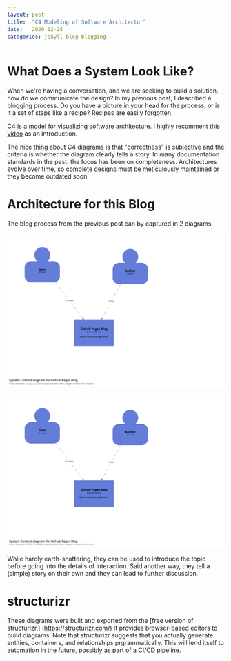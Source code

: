 ```yaml
---
layout: post
title:  "C4 Modeling of Software Architectur"
date:   2020-12-25
categories: jekyll blog blogging
---
```


# What Does a System Look Like?

When we're having a conversation, and we are seeking to build a 
solution, how do we communicate the design? In my previous post,
I described a blogging process. Do you have a picture in your head
for the process, or is it a set of steps like a recipe? Recipes
are easily forgotten.

[C4 is a model for visualizing software architecture.](https://c4model.com/) I highly recomment [this video](https://www.youtube.com/watch?v=x2-rSnhpw0g&feature=emb_logo) as an introduction.

The nice thing about C4 diagrams is that "correctness" is subjective
and the criteria is whether the diagram clearly tells a story. In 
many documentation standards in the past, the focus has been on 
completeness. Architectures evolve over time, so complete designs
must be meticulously maintained or they become outdated soon.

# Architecture for this Blog

The blog process from the previous post can by captured 
in 2 diagrams.

![The context diagram shows that we have 2 personas for the blog.](/images/2020/12/structurizr-61862-InitialContext.png)

![The container diagram shows the interactions of github and 
github pages.](/images/2020/12/structurizr-61862-InitialContext.png)

While hardly earth-shattering, they can be used to introduce the 
topic before going into the details of interaction. Said another
way, they tell a (simple) story on their own and they can lead
to further discussion.

# structurizr

These diagrams were built and exported from the [free version of
structurizr.] (https://structurizr.com/) It provides 
browser-based editors to build diagrams. Note that structurizr 
suggests that you actually generate entities, containers, 
and relationships prgrammatically. This will lend itself to
automation in the future, possibly as part of a CI/CD pipeline.